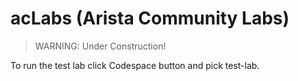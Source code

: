 # acLabs (Arista Community Labs)

> WARNING: Under Construction!

To run the test lab click Codespace button and pick test-lab.
